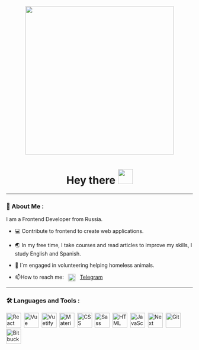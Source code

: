 

<div id="header" align="center">
  <img src="https://media.giphy.com/media/LMcB8XospGZO8UQq87/giphy.gif" width="400"/>
  <h1>
    Нey there
    <img src='https://media.giphy.com/media/v1.Y2lkPTc5MGI3NjExMDU2Y3ByMGxobWMwYnZjbWlzc3cwODZmdGN6aW9vamR5OWpxb2p4dSZlcD12MV9pbnRlcm5hbF9naWZfYnlfaWQmY3Q9cw/v0dGnTDFgEr68myH0C/giphy.gif' width="40px" />
  </h1>
</div>

---

### :paperclip: About Me :
I am a Frontend Developer from Russia.
- :computer: Contribute to frontend to create web applications.

- :earth_asia: In my free time, I take courses and read articles to improve my skills, I study English and Spanish.

- :paw_prints: I`m engaged in volunteering helping homeless animals.

- :mailbox:How to reach me: &nbsp; <img src="https://github.com/Kat3110/Kat3110/assets/87698261/400292d8-d6ae-47aa-a794-b382fead633d" alt="Telegram" width="20" height="20"  align="center"/> &nbsp; [Telegram](https://t.me/kat_kitsu "Телеграм")

---

### :hammer_and_wrench: Languages and Tools :
<div>
  <img src='https://cdn.jsdelivr.net/gh/devicons/devicon/icons/react/react-original.svg' title='React' alt='React' width='40' height='40'/>&nbsp;
  <img src='https://cdn.jsdelivr.net/gh/devicons/devicon/icons/vuejs/vuejs-original.svg' title='Vue' alt='Vue' width='40' height='40' />&nbsp;
  <img src='https://cdn.jsdelivr.net/gh/devicons/devicon/icons/vuetify/vuetify-original.svg' title='Vuetify' alt='Vuetify' width='40' height='40' />&nbsp;
  <img src='https://cdn.jsdelivr.net/gh/devicons/devicon/icons/materialui/materialui-original.svg' title='Material UI' alt='Material UI' width='40' height='40'/>&nbsp;
  <img src='https://cdn.jsdelivr.net/gh/devicons/devicon/icons/css3/css3-original.svg'  title='CSS3' alt='CSS' width='40' height='40'/>&nbsp;
  <img src='https://cdn.jsdelivr.net/gh/devicons/devicon/icons/sass/sass-original.svg' title='Sass' alt='Sass' width='40' height='40' />&nbsp;
  <img src='https://cdn.jsdelivr.net/gh/devicons/devicon/icons/html5/html5-original.svg' title='HTML5' alt='HTML' width='40' height='40'/>&nbsp;
  <img src='https://cdn.jsdelivr.net/gh/devicons/devicon/icons/javascript/javascript-plain.svg' title='JavaScript' alt='JavaScript' width='40' height='40'/>&nbsp;
  <img src='https://cdn.jsdelivr.net/gh/devicons/devicon/icons/nextjs/nextjs-original.svg' title='Next' alt='Next' width='40' height='40' />&nbsp;
  <img src='https://cdn.jsdelivr.net/gh/devicons/devicon/icons/git/git-original.svg' title="Git" **alt="Git" width="40" height="40"/>&nbsp;
  <img src='https://cdn.jsdelivr.net/gh/devicons/devicon/icons/bitbucket/bitbucket-original.svg' title="Bitbucket" **alt="Bitbucket" width="40" height="40" />&nbsp;
</div>
